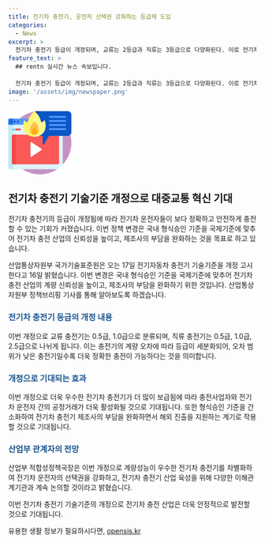 ```yaml
---
title: 전기차 충전기, 운전자 선택권 강화하는 등급제 도입
categories:
  - News
excerpt: >
  전기차 충전기 등급이 개정되며, 교류는 2등급과 직류는 3등급으로 다양화된다. 이로 전기차 운전자의 선택권이 강화되며, 국내 기준이 국제 기준에 맞추어져 계량 신뢰성이 높아지고, 충전기 제조사의 부담이 완화된다. 산업부의 박재영 국장은 이를 통해 우수한 충전기가 보급되어 공정거래가 촉진될 것으로 기대했다. 또한, 해외 진출을 지원하고, 전기차 충전기 산업을 육성하기 위해 계속 논의할 것이라고 밝힌 바 있다.
feature_text: >
  ## rentn 실시간 뉴스 속보입니다.

  전기차 충전기 등급이 개정되며, 교류는 2등급과 직류는 3등급으로 다양화된다. 이로 전기차 운전자의 선택권이 강화되며, 국내 기준이 국제 기준에 맞추어져 계량 신뢰성이 높아지고, 충전기 제조사의 부담이 완화된다. 산업부의 박재영 국장은 이를 통해 우수한 충전기가 보급되어 공정거래가 촉진될 것으로 기대했다. 또한, 해외 진출을 지원하고, 전기차 충전기 산업을 육성하기 위해 계속 논의할 것이라고 밝힌 바 있다.
image: '/assets/img/newspaper.png'
---
```


<p><img src="/assets/img/news.png" alt="rentncar 속보" /></p>

<h2 data-ke-size="size26">전기차 충전기 기술기준 개정으로 대중교통 혁신 기대</h2>

<p>전기차 충전기의 등급이 개정됨에 따라 전기차 운전자들이 보다 정확하고 안전하게 충전할 수 있는 기회가 커졌습니다. 이번 정책 변경은 국내 형식승인 기준을 국제기준에 맞추어 전기차 충전 산업의 신뢰성을 높이고, 제조사의 부담을 완화하는 것을 목표로 하고 있습니다.</p>

<p data-ke-size="size16">산업통상자원부 국가기술표준원은 오는 17일 전기자동차 충전기 기술기준을 개정 고시한다고 16일 밝혔습니다. 이번 변경은 국내 형식승인 기준을 국제기준에 맞추어 전기차 충전 산업의 계량 신뢰성을 높이고, 제조사의 부담을 완화하기 위한 것입니다. 산업통상자원부 정책브리핑 기사를 통해 알아보도록 하겠습니다.</p>

<h3><b><span style="color: #1a5490;">전기차 충전기 등급의 개정 내용</span></b></h3>

<p>이번 개정으로 교류 충전기는 0.5급, 1.0급으로 분류되며, 직류 충전기는 0.5급, 1.0급, 2.5급으로 나뉘게 됩니다. 이는 충전기의 계량 오차에 따라 등급이 세분화되어, 오차 범위가 낮은 충전기일수록 더욱 정확한 충전이 가능하다는 것을 의미합니다.</p>

<h3><b><span style="color: #1a5490;">개정으로 기대되는 효과</span></b></h3>

<p>이번 개정으로 더욱 우수한 전기차 충전기가 더 많이 보급됨에 따라 충전사업자와 전기차 운전자 간의 공정거래가 더욱 활성화될 것으로 기대됩니다. 또한 형식승인 기준을 간소화하여 전기차 충전기 제조사의 부담을 완화하면서 해외 진출을 지원하는 계기로 작용할 것으로 기대됩니다.</p>

<h3><b><span style="color: #1a5490;">산업부 관계자의 전망</span></b></h3>

<p>산업부 적합성정책국장은 이번 개정으로 계량성능이 우수한 전기차 충전기를 차별화하여 전기차 운전자의 선택권을 강화하고, 전기차 충전기 산업 육성을 위해 다양한 이해관계기관과 계속 논의할 것이라고 밝혔습니다.</p>

<p>이번 전기차 충전기 기술기준의 개정으로 전기차 충전 산업은 더욱 안정적으로 발전할 것으로 기대됩니다.</p>
유용한 생활 정보가 필요하시다면, <a href="https://opensis.kr" rel="dofollow">opensis.kr</a>


